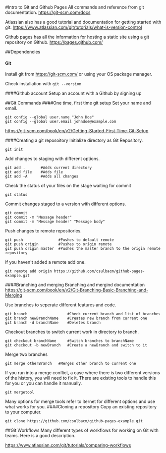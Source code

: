 #Intro to Git and Github Pages
All commands and reference from git documentation.
https://git-scm.com/docs

Atlassian also has a good tutorial and documentation for getting started with git.
https://www.atlassian.com/git/tutorials/what-is-version-control

Github pages has all the information for hosting a static site using a git repository on Github.
https://pages.github.com/ 

##Dependencies
#### Git
Install git from https://git-scm.com/ or using your OS package manager.

Check installation with `git --version`

####Github account
Setup an account with a Github by signing up 


##Git Commands
####One time, first time git setup
Set your name and email.
```
git config --global user.name "John Doe"
git config --global user.email johndoe@example.com
```
https://git-scm.com/book/en/v2/Getting-Started-First-Time-Git-Setup

####Creating a git reposoitory
Initialize directory as Git Repository.
```
git init
```
Add changes to staging with different options.
```
git add . 		#Adds current directory
git add file 	#Adds file
git add -A		#Adds all changes
```
Check the status of your files on the stage waiting for commit
```
git status
```
Commit changes staged to a version with different options.
```
git commit
git commit -m "Message header"
git commit -m "Message header" "Message body"
```
Push changes to remote repositories.
```
git push				#Pushes to default remote
git push origin			#Pushes to origin remote
git push origin master	#Pushes the master branch to the origin remote repository
```
If you haven't added a remote add one.
```
git remote add origin https://github.com/csulbacm/github-pages-example.git
```
####Branching and merging
Branching and mergind documentation
https://git-scm.com/book/en/v2/Git-Branching-Basic-Branching-and-Merging

Use branches to seperate different features and code.
```
git branch					#Check current branch and list of branches
git branch newBranchName	#Creates new branch from current one
git branch -d branchName	#Deletes branch
```
Checkout branches to switch current work in directory to branch.
```
git checkout branchName		#Switch branches to branchName
git checkout -b newBranch 	#Create a newBranch and switch to it
```
Merge two branches
```
git merge otherBranch	#Merges other branch to current one
```
If you run into a merge conflict, a case where there is two different versions of the history, you will need to fix it. There are existing tools to handle this for you or you can handle it manually.
```
git mergetool
```
Many options for merge tools refer to iternet for different options and use what works for you.
####Cloning a repository
Copy an existing repository to your computer.
```
git clone https://github.com/csulbacm/github-pages-example.git
```



##Git Workflows
Many different types of workflows for working on Git with teams. Here is a good description.

https://www.atlassian.com/git/tutorials/comparing-workflows